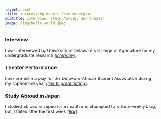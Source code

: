 ```yaml
---
layout: post
title: Interesting Events from Undergrad
subtitle: Interview, Study Abroad, and Theater
image: /img/hello_world.jpeg
---
```

### Interview
I was interviewed by University of Delaware's College of Agriculture for my undergraduate research [_(interview)_](http://www1.udel.edu/udaily/2016/oct/statistics-102815.html/).
### Theater Performance
I performed in a play for the Delaware African Student Association during my sophomore year [_(link to great acting)_](https://youtu.be/qCbCt_dbSTU?t=406). 
### Study Abroad in Japan
I studied abroad in Japan for a month and attempted to write a weekly blog, but, I failed after the first week [_(link)_](https://sites.udel.edu/globalblog/2017/01/getting-to-know-japan/).
